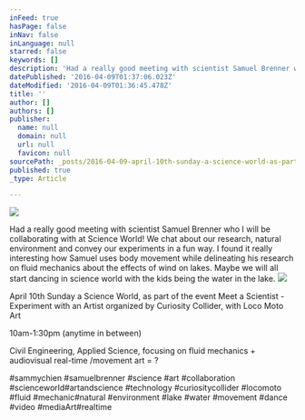 ```yaml
---
inFeed: true
hasPage: false
inNav: false
inLanguage: null
starred: false
keywords: []
description: 'Had a really good meeting with scientist Samuel Brenner who I will be collaborating with at Science World! We chat about our research, natural environment and convey our experiments in a fun way. I found it really interesting how Samuel uses body movement while delineating his research on fluid mechanics about the effects of wind on lakes. Maybe we will all start dancing in science world with the kids being the water in the lake.'
datePublished: '2016-04-09T01:37:06.023Z'
dateModified: '2016-04-09T01:36:45.478Z'
title: ''
author: []
authors: []
publisher:
  name: null
  domain: null
  url: null
  favicon: null
sourcePath: _posts/2016-04-09-april-10th-sunday-a-science-world-as-part-of-the-event-meet.md
published: true
_type: Article

---
```

![](https://the-grid-user-content.s3-us-west-2.amazonaws.com/516afddb-2892-4446-a983-de8935b542ea.jpg)

Had a really good meeting with scientist Samuel Brenner who I will be collaborating with at Science World! We chat about our research, natural environment and convey our experiments in a fun way. I found it really interesting how Samuel uses body movement while delineating his research on fluid mechanics about the effects of wind on lakes. Maybe we will all start dancing in science world with the kids being the water in the lake.
![](https://the-grid-user-content.s3-us-west-2.amazonaws.com/3301f733-0c12-478d-a431-ae652a9eeca4.jpg)

April 10th Sunday a Science World, as part of the event Meet a Scientist - Experiment with an Artist organized by Curiosity Collider, with Loco Moto Art

10am-1:30pm (anytime in between)

Civil Engineering, Applied Science, focusing on fluid mechanics + audiovisual real-time /movement art = ?

‪\#‎sammychien‬ ‪\#‎samuelbrenner‬ ‪\#‎science‬ ‪\#‎art‬ ‪\#‎collaboration‬ ‪\#‎scienceworld‬‪\#‎artandscience‬ ‪\#‎technology‬ ‪\#‎curiositycollider‬ ‪\#‎locomoto‬ ‪\#‎fluid‬ ‪\#‎mechanic‬‪\#‎natural‬ ‪\#‎environment‬ ‪\#‎lake‬ ‪\#‎water‬ ‪\#‎movement‬ ‪\#‎dance‬ ‪\#‎video‬ ‪\#‎mediaArt‬‪\#‎realtime‬